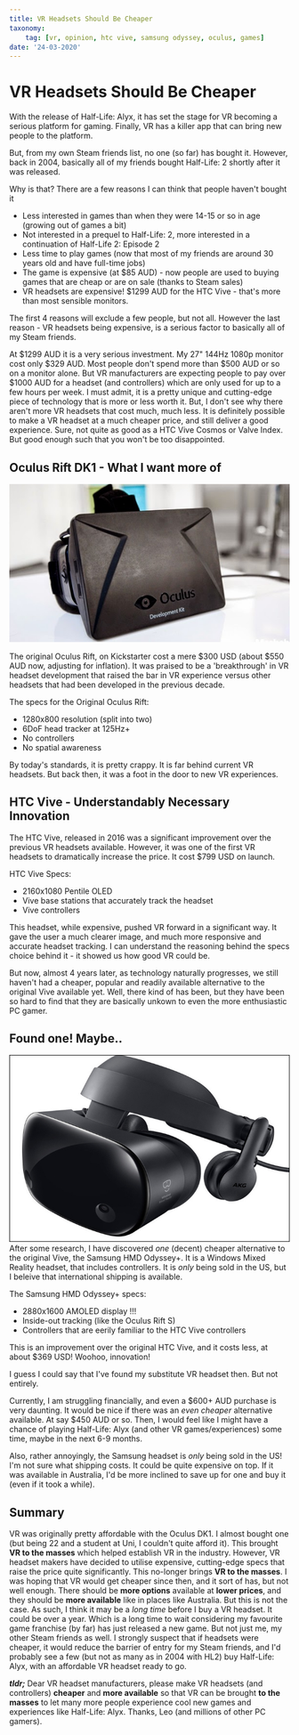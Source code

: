 ```yaml
---
title: VR Headsets Should Be Cheaper
taxonomy:
	tag: [vr, opinion, htc vive, samsung odyssey, oculus, games]
date: '24-03-2020'
---
```


# VR Headsets Should Be Cheaper

With the release of Half-Life: Alyx, it has set the stage for VR becoming a serious platform for gaming. Finally, VR has a killer app that can bring new people to the platform.

But, from my own Steam friends list, no one (so far) has bought it. However, back in 2004, basically all of my friends bought Half-Life: 2 shortly after it was released.

Why is that? There are a few reasons I can think that people haven't bought it  
* Less interested in games than when they were 14-15 or so in age (growing out of games a bit)
* Not interested in a prequel to Half-Life: 2, more interested in a continuation of Half-Life 2: Episode 2
* Less time to play games (now that most of my friends are around 30 years old and have full-time jobs)
* The game is expensive (at $85 AUD) - now people are used to buying games that are cheap or are on sale (thanks to Steam sales)
* VR headsets are expensive! $1299 AUD for the HTC Vive - that's more than most sensible monitors.

The first 4 reasons will exclude a few people, but not all. However the last reason - VR headsets being expensive, is a serious factor to basically all of my Steam friends.

At $1299 AUD it is a very serious investment. My 27" 144Hz 1080p monitor cost only $329 AUD. Most people don't spend more than $500 AUD or so on a monitor alone. But VR manufacturers are expecting people to pay over $1000 AUD for a headset (and controllers) which are only used for up to a few hours per week. I must admit, it is a pretty unique and cutting-edge piece of technology that is more or less worth it. But, I don't see why there aren't more VR headsets that cost much, much less. It is definitely possible to make a VR headset at a much cheaper price, and still deliver a good experience. Sure, not quite as good as a HTC Vive Cosmos or Valve Index. But good enough such that you won't be too disappointed.  


## Oculus Rift DK1 - What I want more of
![](oculus_rift_dk1.jpg)

The original Oculus Rift, on Kickstarter cost a mere $300 USD (about $550 AUD now, adjusting for inflation). It was praised to be a 'breakthrough' in VR headset development that raised the bar in VR experience versus other headsets that had been developed in the previous decade. 

The specs for the Original Oculus Rift:
* 1280x800 resolution (split into two)
* 6DoF head tracker at 125Hz+
* No controllers
* No spatial awareness

By today's standards, it is pretty crappy. It is far behind current VR headsets. But back then, it was a foot in the door to new VR experiences.

## HTC Vive - Understandably Necessary Innovation
The HTC Vive, released in 2016 was a significant improvement over the previous VR headsets available. However, it was one of the first VR headsets to dramatically increase the price. It cost $799 USD on launch.

HTC Vive Specs:
* 2160x1080 Pentile OLED
* Vive base stations that accurately track the headset
* Vive controllers

This headset, while expensive, pushed VR forward in a significant way. It gave the user a much clearer image, and much more responsive and accurate headset tracking. I can understand the reasoning behind the specs choice behind it - it showed us how good VR could be.

But now, almost 4 years later, as technology naturally progresses, we still haven't had a cheaper, popular and readily available alternative to the original Vive available yet. Well, there kind of has been, but they have been so hard to find that they are basically unkown to even the more enthusiastic PC gamer.

## Found one! Maybe..
![](Samsung_HMD_Odyssey.jpeg)  
After some research, I have discovered *one* (decent) cheaper alternative to the original Vive, the Samsung HMD Odyssey+. It is a Windows Mixed Reality headset, that includes controllers. It is *only* being sold in the US, but I beleive that international shipping is available.

The Samsung HMD Odyssey+ specs:
* 2880x1600 AMOLED display !!!
* Inside-out tracking (like the Oculus Rift S)
* Controllers that are eerily familiar to the HTC Vive controllers

This is an improvement over the original HTC Vive, and it costs less, at about $369 USD! Woohoo, innovation!

I guess I could say that I've found my substitute VR headset then. But not entirely.

Currently, I am struggling financially, and even a $600+ AUD purchase is very daunting. It would be nice if there was an *even cheaper* alternative available. At say $450 AUD or so. Then, I would feel like I might have a chance of playing Half-Life: Alyx (and other VR games/experiences) some time, maybe in the next 6-9 months.

Also, rather annoyingly, the Samsung headset is *only* being sold in the US! I'm not sure what shipping costs. It could be quite expensive on top. If it was available in Australia, I'd be more inclined to save up for one and buy it (even if it took a while).

## Summary
VR was originally pretty affordable with the Oculus DK1. I almost bought one (but being 22 and a student at Uni, I couldn't quite afford it). This brought **VR to the masses** which helped establish VR in the industry. However, VR headset makers have decided to utilise expensive, cutting-edge specs that raise the price quite significantly. This no-longer brings **VR to the masses**. I was hoping that VR would get cheaper since then, and it sort of has, but not well enough. There should be **more options** available at **lower prices**, and they should be **more available** like in places like Australia. But this is not the case. As such, I think it may be a *long time* before I buy a VR headset. It could be over a year. Which is a long time to wait considering my favourite game franchise (by far) has just released a new game. But not just me, my other Steam friends as well. I strongly suspect that if headsets were cheaper, it would reduce the barrier of entry for my Steam friends, and I'd probably see a few (but not as many as in 2004 with HL2) buy Half-Life: Alyx, with an affordable VR headset ready to go.

***tldr;***
Dear VR headset manufacturers, please make VR headsets (and controllers) **cheaper** and **more available** so that VR can be brought **to the masses** to let many more people experience cool new games and experiences like Half-Life: Alyx. Thanks, Leo (and millions of other PC gamers).





